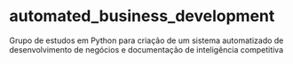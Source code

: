 # automated_business_development
Grupo de estudos em Python para criação de um sistema automatizado de desenvolvimento de negócios e documentação de inteligência competitiva
